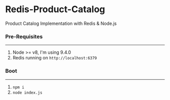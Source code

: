 # Redis-Product-Catalog
Product Catalog Implementation with Redis &amp; Node.js

### Pre-Requisites
-----
1. Node >= v8, I'm using 9.4.0
2. Redis running on `http://localhost:6379`

### Boot
-----
1. `npm i`
2. `node index.js`
